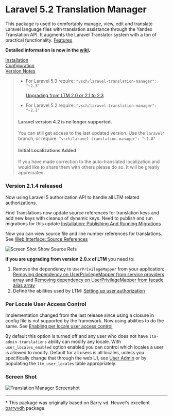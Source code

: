 # Laravel 5.2 Translation Manager

This package is used to comfortably manage, view, edit and translate Laravel language files with
translation assistance through the Yandex Translation API. It augments the Laravel Translator
system with a ton of practical functionality. [Features]

**Detailed information is now in the [wiki].**

[Installation][]  
[Configuration][]  
[Version Notes][]  

> - For Laravel 5.3 require: `"vsch/laravel-translation-manager": "~2.3"`
>     
>     [Upgrading from LTM 2.0 or 2.1 to 2.3](../../wiki/Upgrade-2.0-to-2.2) 
>     
> - For Laravel 5.2 require: `"vsch/laravel-translation-manager": "~2.1"`
>     
> #### Laravel version 4.2 is no longer supported. 
> 
> You can still get access to the last updated version. Use the `laravel4` branch, or require:
> `"vsch/laravel-translation-manager": "~1.0"`
> 
> #### Initial Localizations Added
> 
> If you have made correction to the auto-translated localization and would like to share them
> with others please do so. It will be greatly appreciated.

### Version 2.1.4 released

Now using Laravel 5 authorization API to handle all LTM related authorizations.

Find Translations now update source references for translation keys and add new keys with
cleanup of dynamic keys. Need to publish and run migrations for this update
[Installation: Publishing And Running Migrations]

Now you can view source file and line number references for translations. See
[Web Interface: Source References]

![Screen Shot Show Source Refs](../../wiki/images/ScreenShot_ShowSourceRefs.png)

**If you are upgrading from version 2.0.x of LTM** you need to:

1. Remove the dependency to `UserPrivilegeMapper` from your application:
   [Removing dependency on UserPrivilegeMapper from service providers array] and
   [Removing dependency on UserPrivilegeMapper from facade alias array]
2. Define the abilities used by LTM: [Setting up user authorization]

### Per Locale User Access Control

Implementation changed from the last release since using a closure in config file is not
supported by the framework. Now using abilities to do the same. See
[Enabling per locale user access control]

By default this option is turned off and any user who does not have `ltm-admin-translations`
ability can modify any locale. With `user_locales_enabled` option enabled you can control which
locales a user is allowed to modify. Default for all users is all locales, unless you
specifically change that through the web UI, see [User Admin] or by populating the
`ltm_user_locales` table appropriately.

### Screen Shot

![Translation Manager Screenshot]

***

\* This package was originally based on Barry vd. Heuvel's excellent [barryvdh] package.

[wiki]: ../../wiki

[Features]: ../../wiki/#features
[barryvdh]: https://github.com/barryvdh/laravel-translation-manager
[Translation Manager Screenshot]: ../../wiki/images/ScreenShot_main.png
[Setting up user authorization]: ../../wiki/Installation#setting-up-user-authorization
[Removing dependency on UserPrivilegeMapper from service providers array]: ../../wiki/Installation#removing-dependency-on-userprivilegemapper-from-service-providers-array
[Enabling per locale user access control]: ../../wiki/Configuration#enabling-per-locale-user-access-control
[User Admin]: ../../wiki/Web-Interface#user-admin
[Installation]: ../../wiki/Installation
[Configuration]: ../../wiki/Configuration
[Version Notes]: versioninfo.md
[Removing dependency on UserPrivilegeMapper from facade alias array]: ../../wiki/Installation#removing-dependency-on-userprivilegemapper-from-facade-alias-array
[Installation: Publishing And Running Migrations]: ../../wiki/Installation#publishing-and-running-migrations
[Web Interface: Source References]: ../../wiki/Web-Interface#source-references
